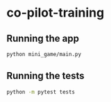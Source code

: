 # co-pilot-training

## Running the app
```bash
python mini_game/main.py
```

## Running the tests
```bash
python -m pytest tests
```
